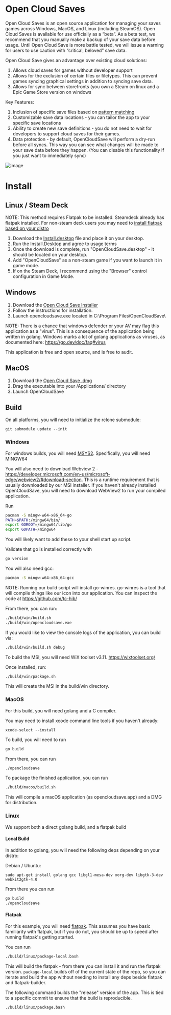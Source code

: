 # Open Cloud Saves 
Open Cloud Saves is an open source application for managing your saves games across Windows, MacOS, and Linux (including SteamOS). Open Cloud Saves is available for use officially as a “beta”. As a beta test, we recommend that you manually make a backup of your save data before usage. Until Open Cloud Save is more battle tested, we will issue a warning for users to use caution with “critical, beloved” save data.

Open Cloud Save gives an advantage over existing cloud solutions:

1. Allows cloud saves for games without developer support
2. Allows for the exclusion of certain files or filetypes. This can prevent games syncing graphical settings in addition to syncing save data.
3. Allows for sync between storefronts (you own a Steam on linux and a Epic Game Store version on windows

Key Features:

1. Inclusion of specific save files based on [pattern matching](https://rclone.org/filtering/)
2. Customizable save data locations - you can tailor the app to your specific save locations
3. Ability to create new save definitions - you do not need to wait for developers to support cloud saves for their games.
4. Data protection - by default, OpenCloudSave will perform a dry-run before all syncs. This way you can see what changes will be made to your save data before they happen. (You can disable this functionality if you just want to immediately sync)

<p align="center">

![image](https://user-images.githubusercontent.com/7245174/218942321-510179b1-1f18-4ea6-8e91-6cbabae63672.png)

</p>


# Install

## Linux / Steam Deck

NOTE: This method requires Flatpak to be installed. Steamdeck already has flatpak installed. For non-steam deck users you may need to [install flatpak based on your distro](https://flatpak.org/setup/)

1. Download the [Install.desktop](https://github.com/DavidDeSimone/OpenCloudSaves/releases/download/v0.17.3/Install.desktop) file and place it on your desktop.
2. Run the Install.Desktop and agree to usage terms
3. Once the download is complete, run "OpenCloudSave.desktop" - it should be located on your desktop.
4. Add "OpenCloudSave" as a non-steam game if you want to launch it in game mode.
5. If on the Steam Deck, I recommend using the "Browser" control configuration in Game Mode. 

## Windows

1. Download the [Open Cloud Save Installer](https://github.com/DavidDeSimone/OpenCloudSaves/releases/download/v0.16.0/windows_opencloudsaves_0.16.0_x86_64.msi)
2. Follow the instructions for installation.
3. Launch opencloudsave.exe located in C:\Program Files\OpenCloudSave\

NOTE: There is a chance that windows defender or your AV may flag this application as a "virus". This is a consequence of the application being written in golang. Windows marks a lot of golang applications as viruses, as documented here: 
https://go.dev/doc/faq#virus

This application is free and open source, and is free to audit.

## MacOS
1. Download the [Open Cloud Save .dmg](https://github.com/DavidDeSimone/OpenCloudSaves/releases/download/v0.16.0/macOS_opencloudsaves_0.16.0_aarch64.dmg)
2. Drag the executable into your /Applications/ directory
3. Launch OpenCloudSave


## Build

On all platforms, you will need to initialize the rclone submodule:

```
git submodule update --init
```

### Windows

For windows builds, you will need [MSYS2](https://www.msys2.org/). Specifically, you will need MINGW64 

You will also need to download Webview 2 - https://developer.microsoft.com/en-us/microsoft-edge/webview2/#download-section. This is a runtime requirement that is usually downloaded by our MSI installer. If you haven't already installed OpenCloudSave, you will need to download WebView2 to run your compiled application. 

Run
```bash
pacman -S mingw-w64-x86_64-go
PATH=$PATH:/mingw64/bin/
export GOROOT=/mingw64/lib/go
export GOPATH=/mingw64
```

You will likely want to add these to your shell start up script.

Validate that go is installed correctly with
```bash
go version
```

You will also need gcc:
```bash
pacman -S mingw-w64-x86_64-gcc
```


NOTE: Running our build script will install go-winres. go-winres is a tool that will compile things like our icon into our application. You can inspect the code at https://github.com/tc-hib/

From there, you can run:
```bash
./build/win/build.sh
./build/win/opencloudsave.exe
```

If you would like to view the console logs of the application, you can build via:

```bash
./build/win/build.sh debug
```

To build the MSI, you will need WiX toolset v3.11. https://wixtoolset.org/

Once installed, run:

```bash
./build/win/package.sh
```

This will create the MSI in the build/win directory.

### MacOS

For this build, you will need golang and a C compiler. 

You may need to install xcode command line tools if you haven't already:

`xcode-select --install`

To build, you will need to run 
```bash
go build
```

From there, you can run 
```bash
./opencloudsave
```

To package the finished application, you can run
```bash
./build/macos/build.sh
```

This will compile a macOS application (as opencloudsave.app) and a DMG for distribution.

### Linux

We support both a direct golang build, and a flatpak build

#### Local Build

In addition to golang, you will need the following deps depending on your distro:

Debian / Ubuntu: 
```
sudo apt-get install golang gcc libgl1-mesa-dev xorg-dev libgtk-3-dev webkit2gtk-4.0
```

From there you can run 
```bash
go build
./opencloudsave
```

#### Flatpak

For this example, you will need [flatpak](https://flatpak.org/setup/). This assumes you have basic familiarity with flatpak, but if  you do not, you should be up to speed after running flatpak's getting started. 

You can run 
```bash
./build/linux/package-local.bash
```

This will build the flatpak - from there you can install it and run the flatpak version. `package-local` builds off of the current state of the repo, so you can iterate and build the app without needing to install any deps beside flatpak and flatpak-builder.


The following command builds the "release" version of the app. This is tied to a specific commit to ensure that the build is reproducible. 
```bash
./build/linux/package.bash
```
